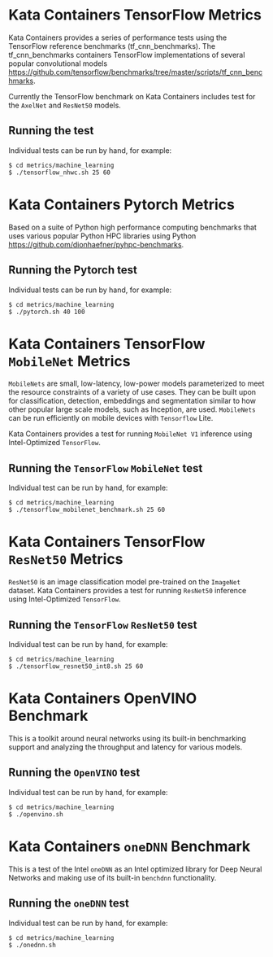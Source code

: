 # Kata Containers TensorFlow Metrics

Kata Containers provides a series of performance tests using the
TensorFlow reference benchmarks (tf_cnn_benchmarks).
The tf_cnn_benchmarks containers TensorFlow implementations of several
popular convolutional models https://github.com/tensorflow/benchmarks/tree/master/scripts/tf_cnn_benchmarks.

Currently the TensorFlow benchmark on Kata Containers includes test for
the `AxelNet` and `ResNet50` models.

## Running the test

Individual tests can be run by hand, for example:

```
$ cd metrics/machine_learning
$ ./tensorflow_nhwc.sh 25 60
```
# Kata Containers Pytorch Metrics

Based on a suite of Python high performance computing benchmarks that
uses various popular Python HPC libraries using Python
 https://github.com/dionhaefner/pyhpc-benchmarks.

## Running the Pytorch test

Individual tests can be run by hand, for example:

```
$ cd metrics/machine_learning
$ ./pytorch.sh 40 100
```
# Kata Containers TensorFlow `MobileNet` Metrics

`MobileNets` are small, low-latency, low-power models parameterized to meet the resource 
constraints of a variety of use cases. They can be built upon for classification, detection, 
embeddings and segmentation similar to how other popular large scale models, such as Inception, are used. 
`MobileNets` can be run efficiently on mobile devices with `Tensorflow` Lite.

Kata Containers provides a test for running `MobileNet V1` inference using Intel-Optimized `TensorFlow`.

## Running the `TensorFlow` `MobileNet` test
Individual test can be run by hand, for example:

```
$ cd metrics/machine_learning
$ ./tensorflow_mobilenet_benchmark.sh 25 60
```

# Kata Containers TensorFlow `ResNet50` Metrics

`ResNet50` is an image classification model pre-trained on the `ImageNet` dataset.
Kata Containers provides a test for running `ResNet50` inference using Intel-Optimized
`TensorFlow`.

## Running the `TensorFlow` `ResNet50` test
Individual test can be run by hand, for example:

```
$ cd metrics/machine_learning
$ ./tensorflow_resnet50_int8.sh 25 60
```

# Kata Containers OpenVINO Benchmark

This is a toolkit around neural networks using its built-in benchmarking support
and analyzing the throughput and latency for various models.

## Running the `OpenVINO` test
Individual test can be run by hand, for example:

```
$ cd metrics/machine_learning
$ ./openvino.sh
```

# Kata Containers `oneDNN` Benchmark

This is a test of the Intel `oneDNN` as an Intel optimized library for Deep Neural Networks
and making use of its built-in `benchdnn` functionality.

## Running the `oneDNN` test
Individual test can be run by hand, for example:

```
$ cd metrics/machine_learning
$ ./onednn.sh
```
